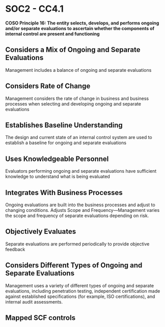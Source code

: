 # SOC2 - CC4.1
**COSO Principle 16: The entity selects, develops, and performs ongoing and/or separate evaluations to ascertain whether the components of internal control are present and functioning**
## Considers a Mix of Ongoing and Separate Evaluations
Management includes a balance of ongoing and separate evaluations
## Considers Rate of Change
Management considers the rate of change in business and business processes when selecting and developing ongoing and separate evaluations
## Establishes Baseline Understanding
The design and current state of an internal control system are used to establish a baseline for ongoing and separate evaluations
## Uses Knowledgeable Personnel
Evaluators performing ongoing and separate evaluations have sufficient knowledge to understand what is being evaluated
## Integrates With Business Processes
Ongoing evaluations are built into the business processes and adjust to changing conditions. Adjusts Scope and Frequency—Management varies the scope and frequency of separate evaluations depending on risk.
## Objectively Evaluates
Separate evaluations are performed periodically to provide objective feedback
## Considers Different Types of Ongoing and Separate Evaluations
Management uses a variety of different types of ongoing and separate evaluations, including penetration testing, independent certification made against established specifications (for example, ISO certifications), and internal audit assessments.
## Mapped SCF controls